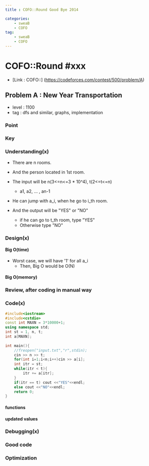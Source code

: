 ```yaml
---
title : COFO::Round Good Bye 2014

categories:
    - sweaB
    - COFO
tag:
    - sweaB
    - COFO
---
```

# COFO::Round #xxx
- [Link : COFO::] (https://codeforces.com/contest/500/problem/A)

## Problem A : New Year Transportation

- level : 1100
- tag : dfs and similar, graphs, implementation

### Point

### Key

### Understanding(x)

- There are n rooms.
- And the person located in 1st room.
- The input will be n(3<=n<=3 * 10^4), t(2<=t<=n)
  - a1, a2, ... , an-1

- He can jump with a_i, when he go to i_th room.
- And the output will be "YES" or "NO"
  - if he can go to t_th room, type "YES"
  - Otherwise type "NO"


### Design(x)

#### Big O(time)
- Worst case, we will have '1' for all a_i
  - Then, Big O would be O(N)

#### Big O(memory)

### Review, after coding in manual way

### Code(x)

```cpp
#include<iostream>
#include<cstdio>
const int MAXN = 3*10000+1;
using namespace std;
int st = 1, n, t;
int a[MAXN];
 
int main(){
	//freopen("input.txt","r",stdin);
	cin >> n >> t;
	for(int i=1;i<n;i++)cin >> a[i];
	int itr = st;
	while(itr < t){
		itr += a[itr];
	}
	if(itr == t) cout <<"YES"<<endl;
	else cout <<"NO"<<endl;
	return 0;
}
```


#### functions

#### updated values

### Debugging(x)

### Good code

### Optimization
